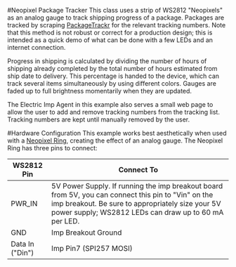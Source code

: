 #Neopixel Package Tracker
This class uses a strip of WS2812 "Neopixels" as an analog gauge to track shipping progress of a package. Packages are tracked by scraping [PackageTrackr](http://packagetrackr.com) for the relevant tracking numbers. Note that this method is not robust or correct for a production design; this is intended as a quick demo of what can be done with a few LEDs and an internet connection. 

Progress in shipping is calculated by dividing the number of hours of shipping already completed by the total number of hours estimated from ship date to delivery. This percentage is handed to the device, which can track several items simultaneously by using different colors. Gauges are faded up to full brightness momentarily when they are updated. 

The Electric Imp Agent in this example also serves a small web page to allow the user to add and remove tracking numbers from the tracking list. Tracking numbers are kept until manually removed by the user. 

#Hardware Configuration
This example works best aesthetically when used with a [Neopixel Ring](http://www.adafruit.com/products/1463), creating the effect of an analog gauge. The Neopixel Ring has three pins to connect:

| WS2812 Pin | Connect To |
|------------|------------|
| PWR_IN | 5V Power Supply. If running the imp breakout board from 5V, you can connect this pin to "Vin" on the imp breakout. Be sure to appropriately size your 5V power supply; WS2812 LEDs can draw up to 60 mA per LED. |
| GND | Imp Breakout Ground |
| Data In ("Din") | Imp Pin7 (SPI257 MOSI) |


